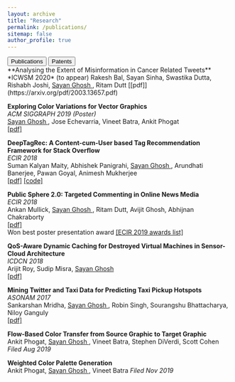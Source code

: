 ```yaml
---
layout: archive
title: "Research"
permalink: /publications/
sitemap: false
author_profile: true
---
```

<div class="tab">
  <button class="tablinks" onclick="openCity(event, 'pPublications')" id="pPublicationsDefaultOpen">Publications</button>
  <button class="tablinks" onclick="openCity(event,'pPatents')">Patents</button>
</div>

<!-- Tab content -->
<div id="pPublications" class="tabcontent" markdown="1">
**Analysing the Extent of Misinformation in Cancer Related Tweets**  
*ICWSM 2020* (to appear)  
Rakesh Bal, Sayan Sinha, Swastika Dutta, Rishabh Joshi, <ins> Sayan Ghosh </ins>, Ritam Dutt  
[[pdf]](https://arxiv.org/pdf/2003.13657.pdf)  

**Exploring Color Variations for Vector Graphics**  
*ACM SIGGRAPH 2019 (Poster)*  
<ins> Sayan Ghosh </ins>, Jose Echevarria, Vineet Batra, Ankit Phogat  
[[pdf]](https://dl.acm.org/doi/pdf/10.1145/3306214.3338552)  

**DeepTagRec: A Content-cum-User based Tag Recommendation Framework for Stack Overflow**  
*ECIR 2018*  
Suman Kalyan Maity, Abhishek Panigrahi, <ins> Sayan Ghosh </ins>, Arundhati Banerjee, Pawan Goyal, Animesh Mukherjee  
[[pdf]](https://arxiv.org/pdf/1903.03941.pdf) [[code]](https://github.com/b18arundhati/DeepTagRec-A-Content-cum-User-based-Tag-Recommendation-Framework-for-Stack-Overflow)  

**Public Sphere 2.0: Targeted Commenting in Online News Media**  
*ECIR 2018*  
Ankan Mullick, <ins> Sayan Ghosh </ins>, Ritam Dutt, Avijit Ghosh, Abhijnan Chakraborty  
[[pdf]](https://arxiv.org/pdf/1902.07946.pdf)  
Won best poster presentation award [[ECIR 2019 awards list]](http://ecir2019.org/best-paper-awards/)

**QoS-Aware Dynamic Caching for Destroyed Virtual Machines in Sensor-Cloud Architecture**  
*ICDCN 2018*  
Arijit Roy, Sudip Misra, <ins> Sayan Ghosh </ins>  
[[pdf]](https://dl.acm.org/doi/pdf/10.1145/3154273.3154341)  

**Mining Twitter and Taxi Data for Predicting Taxi Pickup Hotspots**  
*ASONAM 2017*  
Sankarshan Mridha, <ins> Sayan Ghosh </ins>, Robin Singh, Sourangshu Bhattacharya, Niloy Ganguly  
[[pdf]](https://dl.acm.org/doi/pdf/10.1145/3110025.3110106)  

</div>

<div id="pPatents" class="tabcontent" markdown="1">

**Flow-Based Color Transfer from Source Graphic to Target Graphic**  
Ankit Phogat, <ins> Sayan Ghosh </ins>, Vineet Batra, Stephen DiVerdi, Scott Cohen  
*Filed Aug 2019*

**Weighted Color Palette Generation**  
Ankit Phogat, <ins> Sayan Ghosh </ins>, Vineet Batra
*Filed Nov 2019*

</div>
<script>
    document.getElementById("pPublicationsDefaultOpen").click();
    function openCity(event,cityName) {
      // Declare all variables
      var i, tabcontent, tablinks;
    
      // Get all elements with class="tabcontent" and hide them
      tabcontent = document.getElementsByClassName("tabcontent");
      for (i = 0; i < tabcontent.length; i++) {
        tabcontent[i].style.display = "none";
      }
    
      // Get all elements with class="tablinks" and remove the class "active"
      tablinks = document.getElementsByClassName("tablinks");
      for (i = 0; i < tablinks.length; i++) {
        tablinks[i].className = tablinks[i].className.replace(" active", "");
      }
    
      // Show the current tab, and add an "active" class to the button that opened the tab
      document.getElementById(cityName).style.display = "block";
      evt.currentTarget.className += " active";
    }</script>
